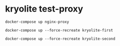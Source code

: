 # kryolite test-proxy

```console
docker-compose up nginx-proxy
```

```console
docker-compose up --force-recreate kryolite-first
```

```console
docker-compose up --force-recreate kryolite-second
```
